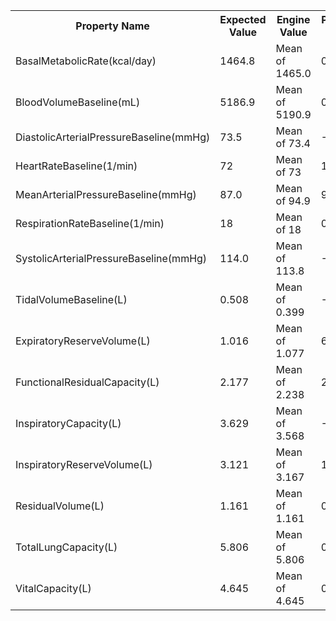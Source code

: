 <table class="doxtable">
<tr>
<th>Property Name </th><th>Expected Value </th><th>Engine Value </th><th>Percent Error </th><th>Notes  </th></tr>
<tr>
<td>BasalMetabolicRate(kcal/day) </td><td>1464.8 </td><td>Mean of 1465.0 </td><td><span class="success">0%</span> </td><td></td></tr>
<tr>
<td>BloodVolumeBaseline(mL) </td><td>5186.9 </td><td>Mean of 5190.9 </td><td><span class="success">0.1%</span> </td><td></td></tr>
<tr>
<td>DiastolicArterialPressureBaseline(mmHg) </td><td>73.5 </td><td>Mean of 73.4 </td><td><span class="success">-0.1%</span> </td><td></td></tr>
<tr>
<td>HeartRateBaseline(1/min) </td><td>72 </td><td>Mean of 73 </td><td><span class="success">1.4%</span> </td><td></td></tr>
<tr>
<td>MeanArterialPressureBaseline(mmHg) </td><td>87.0 </td><td>Mean of 94.9 </td><td><span class="success">9.1%</span> </td><td></td></tr>
<tr>
<td>RespirationRateBaseline(1/min) </td><td>18 </td><td>Mean of 18 </td><td><span class="success">0%</span> </td><td></td></tr>
<tr>
<td>SystolicArterialPressureBaseline(mmHg) </td><td>114.0 </td><td>Mean of 113.8 </td><td><span class="success">-0.2%</span> </td><td></td></tr>
<tr>
<td>TidalVolumeBaseline(L) </td><td>0.508 </td><td>Mean of 0.399 </td><td><span class="warning">-21.5%</span> </td><td></td></tr>
<tr>
<td>ExpiratoryReserveVolume(L) </td><td>1.016 </td><td>Mean of 1.077 </td><td><span class="success">6%</span> </td><td></td></tr>
<tr>
<td>FunctionalResidualCapacity(L) </td><td>2.177 </td><td>Mean of 2.238 </td><td><span class="success">2.8%</span> </td><td></td></tr>
<tr>
<td>InspiratoryCapacity(L) </td><td>3.629 </td><td>Mean of 3.568 </td><td><span class="success">-1.7%</span> </td><td></td></tr>
<tr>
<td>InspiratoryReserveVolume(L) </td><td>3.121 </td><td>Mean of 3.167 </td><td><span class="success">1.5%</span> </td><td></td></tr>
<tr>
<td>ResidualVolume(L) </td><td>1.161 </td><td>Mean of 1.161 </td><td><span class="success">0%</span> </td><td></td></tr>
<tr>
<td>TotalLungCapacity(L) </td><td>5.806 </td><td>Mean of 5.806 </td><td><span class="success">0%</span> </td><td></td></tr>
<tr>
<td>VitalCapacity(L) </td><td>4.645 </td><td>Mean of 4.645 </td><td><span class="success">0%</span> </td><td></td></tr>
</table>